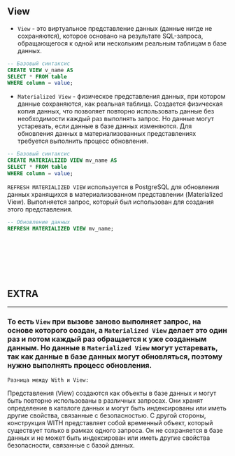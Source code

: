 ## View

- `View` - это виртуальное представление данных (данные нигде не сохраняются), которое основано на результате SQL-запроса, обращающегося к одной или нескольким реальным таблицам в базе данных.

```sql
-- Базовый синтаксис
CREATE VIEW v_name AS
SELECT * FROM table
WHERE column = value;
```

- `Materialized View` - физическое представления данных, при котором данные сохраняются, как реальная таблица. Создается физическая копия данных, что позволяет повторно использовать данные без необходимости каждый раз выполнять запрос. Но данные могут устаревать, если данные в базе данных изменяются. Для обновления данных в материализованных представлениях требуется выполнить процесс обновления.

```sql
-- Базовый синтаксис
CREATE MATERIALIZED VIEW mv_name AS
SELECT * FROM table
WHERE column = value;
```

`REFRESH MATERIALIZED VIEW` используется в PostgreSQL для обновления данных хранящихся в материализованном представлении (Materialized View). Выполняется запрос, который был использован для создания этого представления.

``` sql
-- Обновление данных 
REFRESH MATERIALIZED VIEW mv_name;
```
<br>
<br>
<br>
<br>
<br>

## EXTRA
--- 

### То есть `View` при вызове заново выполняет запрос, на основе которого создан, а `Materialized View` делает это один раз и потом каждый раз обращается к уже созданным данным. Но данные в `Materialized View` могут устаревать, так как данные в базе данных могут обновляться, поэтому нужно выполнять процесс обновления.



`Разница между With и View:`

Представления (View) создаются как объекты в базе данных и могут быть повторно использованы в различных запросах. Они хранят определение в каталоге данных и могут быть индексированы или иметь другие свойства, связанные с безопасностью. С другой стороны, конструкция WITH представляет собой временный объект, который существует только в рамках одного запроса. Он не сохраняется в базе данных и не может быть индексирован или иметь другие свойства безопасности, связанные с базой данных.